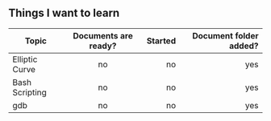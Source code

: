 ## Things I want to learn

| Topic               |Documents are ready?    |Started  |Document folder added?   |
| -------------------|:------------------------------:|--------:|------------------:|
| Elliptic Curve      |no              |no    |yes  |
| Bash Scripting      |no              |no    |yes  |
| gdb      |no              |no    |yes   |
